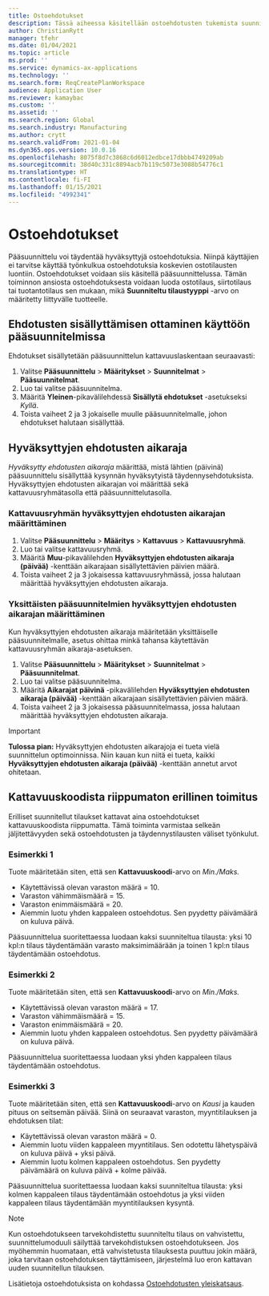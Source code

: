 ```yaml
---
title: Ostoehdotukset
description: Tässä aiheessa käsitellään ostoehdotusten tukemista suunnittelun optimoinnissa.
author: ChristianRytt
manager: tfehr
ms.date: 01/04/2021
ms.topic: article
ms.prod: ''
ms.service: dynamics-ax-applications
ms.technology: ''
ms.search.form: ReqCreatePlanWorkspace
audience: Application User
ms.reviewer: kamaybac
ms.custom: ''
ms.assetid: ''
ms.search.region: Global
ms.search.industry: Manufacturing
ms.author: crytt
ms.search.validFrom: 2021-01-04
ms.dyn365.ops.version: 10.0.16
ms.openlocfilehash: 8075f8d7c3868c6d6012edbce17dbbb4749209ab
ms.sourcegitcommit: 38d40c331c8894acb7b119c5073e3088b54776c1
ms.translationtype: HT
ms.contentlocale: fi-FI
ms.lasthandoff: 01/15/2021
ms.locfileid: "4992341"
---
```

# <a name="purchase-requisitions"></a>Ostoehdotukset

Pääsuunnittelu voi täydentää hyväksyttyjä ostoehdotuksia. Niinpä käyttäjien ei tarvitse käyttää työnkulkua ostoehdotuksia koskevien ostotilausten luontiin. Ostoehdotukset voidaan siis käsitellä pääsuunnittelussa. Tämän toiminnon ansiosta ostoehdotuksesta voidaan luoda ostotilaus, siirtotilaus tai tuotantotilaus sen mukaan, mikä **Suunniteltu tilaustyyppi** -arvo on määritetty liittyvälle tuotteelle.

## <a name="enable-master-plans-to-include-requisitions"></a>Ehdotusten sisällyttämisen ottaminen käyttöön pääsuunnitelmissa

Ehdotukset sisällytetään pääsuunnittelun kattavuuslaskentaan seuraavasti:

1. Valitse **Pääsuunnittelu** \> **Määritykset** \> **Suunnitelmat** \> **Pääsuunnitelmat**.
1. Luo tai valitse pääsuunnitelma.
1. Määritä **Yleinen**-pikavälilehdessä **Sisällytä ehdotukset** -asetukseksi *Kyllä*.
1. Toista vaiheet 2 ja 3 jokaiselle muulle pääsuunnitelmalle, johon ehdotukset halutaan sisällyttää.

## <a name="approved-requisitions-time-fence"></a>Hyväksyttyjen ehdotusten aikaraja

*Hyväksytty ehdotusten aikaraja* määrittää, mistä lähtien (päivinä) pääsuunnittelu sisällyttää kysynnän hyväksytyistä täydennysehdotuksista. Hyväksyttyjen ehdotusten aikarajan voi määrittää sekä kattavuusryhmätasolla että pääsuunnittelutasolla.

### <a name="set-the-approved-requisitions-time-fence-for-a-coverage-group"></a>Kattavuusryhmän hyväksyttyjen ehdotusten aikarajan määrittäminen

1. Valitse **Pääsuunnittelu** \> **Määritys** \> **Kattavuus** \> **Kattavuusryhmä**.
1. Luo tai valitse kattavuusryhmä.
1. Määritä **Muu**-pikavälilehden **Hyväksyttyjen ehdotusten aikaraja (päivää)** -kenttään aikarajaan sisällytettävien päivien määrä.
1. Toista vaiheet 2 ja 3 jokaisessa kattavuusryhmässä, jossa halutaan määrittää hyväksyttyjen ehdotusten aikaraja.

### <a name="set-the-approved-requisitions-time-fence-for-individual-master-plans"></a>Yksittäisten pääsuunnitelmien hyväksyttyjen ehdotusten aikarajan määrittäminen

Kun hyväksyttyjen ehdotusten aikaraja määritetään yksittäiselle pääsuunnitelmalle, asetus ohittaa minkä tahansa käytettävän kattavuusryhmän aikaraja-asetuksen.

1. Valitse **Pääsuunnittelu** \> **Määritykset** \> **Suunnitelmat** \> **Pääsuunnitelmat**.
1. Luo tai valitse pääsuunnitelma.
1. Määritä **Aikarajat päivinä** -pikavälilehden **Hyväksyttyjen ehdotusten aikaraja (päivää)** -kenttään aikarajaan sisällytettävien päivien määrä.
1. Toista vaiheet 2 ja 3 jokaisessa pääsuunnitelmassa, jossa halutaan määrittää hyväksyttyjen ehdotusten aikaraja.

> [!IMPORTANT]
> **Tulossa pian:** Hyväksyttyjen ehdotusten aikarajoja ei tueta vielä suunnittelun optimoinnissa. Niin kauan kun niitä ei tueta, kaikki **Hyväksyttyjen ehdotusten aikaraja (päivää)** -kenttään annetut arvot ohitetaan.

## <a name="independent-supply-regardless-of-coverage-code"></a>Kattavuuskoodista riippumaton erillinen toimitus

Erilliset suunnitellut tilaukset kattavat aina ostoehdotukset kattavuuskoodista riippumatta. Tämä toiminta varmistaa selkeän jäljitettävyyden sekä ostoehdotusten ja täydennystilausten väliset työnkulut.

### <a name="example-1"></a>Esimerkki 1

Tuote määritetään siten, että sen **Kattavuuskoodi**-arvo on *Min./Maks.*

- Käytettävissä olevan varaston määrä = 10.
- Varaston vähimmäismäärä = 15.
- Varaston enimmäismäärä = 20.
- Aiemmin luotu yhden kappaleen ostoehdotus. Sen pyydetty päivämäärä on kuluva päivä.

Pääsuunnittelua suoritettaessa luodaan kaksi suunniteltua tilausta: yksi 10 kpl:n tilaus täydentämään varasto maksimimäärään ja toinen 1 kpl:n tilaus täydentämään ostoehdotus.

### <a name="example-2"></a>Esimerkki 2

Tuote määritetään siten, että sen **Kattavuuskoodi**-arvo on *Min./Maks.*

- Käytettävissä olevan varaston määrä = 17.
- Varaston vähimmäismäärä = 15.
- Varaston enimmäismäärä = 20.
- Aiemmin luotu yhden kappaleen ostoehdotus. Sen pyydetty päivämäärä on kuluva päivä.

Pääsuunnittelua suoritettaessa luodaan yksi yhden kappaleen tilaus täydentämään ostoehdotus.

### <a name="example-3"></a>Esimerkki 3

Tuote määritetään siten, että sen **Kattavuuskoodi**-arvo on *Kausi* ja kauden pituus on seitsemän päivää. Siinä on seuraavat varaston, myyntitilauksen ja ehdotuksen tilat:

- Käytettävissä olevan varaston määrä = 0.
- Aiemmin luotu viiden kappaleen myyntitilaus. Sen odotettu lähetyspäivä on kuluva päivä + yksi päivä.
- Aiemmin luotu kolmen kappaleen ostoehdotus. Sen pyydetty päivämäärä on kuluva päivä + kolme päivää.

Pääsuunnittelua suoritettaessa luodaan kaksi suunniteltua tilausta: yksi kolmen kappaleen tilaus täydentämään ostoehdotus ja yksi viiden kappaleen tilaus täydentämään myyntitilauksen kysyntä.

> [!NOTE]
> Kun ostoehdotukseen tarvekohdistettu suunniteltu tilaus on vahvistettu, suunnittelumoduuli säilyttää tarvekohdistuksen ostoehdotukseen. Jos myöhemmin huomataan, että vahvistetusta tilauksesta puuttuu jokin määrä, joka tarvitaan ostoehdotuksen täyttämiseen, järjestelmä luo eron kattavan uuden suunnitellun tilauksen.

Lisätietoja ostoehdotuksista on kohdassa [Ostoehdotusten yleiskatsaus](../../procurement/purchase-requisitions-overview.md).
